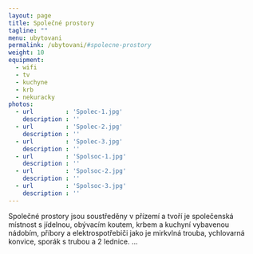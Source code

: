 ```yaml
---
layout: page
title: Společné prostory
tagline: ""
menu: ubytovani
permalink: /ubytovani/#spolecne-prostory
weight: 10
equipment:
  - wifi
  - tv
  - kuchyne
  - krb
  - nekuracky
photos:
  - url         : 'Spolec-1.jpg'
    description : ''
  - url         : 'Spolec-2.jpg'
    description : ''
  - url         : 'Spolec-3.jpg'
    description : ''
  - url         : 'Spolsoc-1.jpg'
    description : ''
  - url         : 'Spolsoc-2.jpg'
    description : ''
  - url         : 'Spolsoc-3.jpg'
    description : ''
---
```

Společné prostory jsou soustředěny v přízemí a tvoří je společenská místnost s jídelnou, obývacím koutem, krbem a kuchyní vybavenou nádobím, příbory a elektrospotřebiči jako je mirkvlná trouba, ychlovarná konvice, sporák s trubou a 2 lednice.
...
